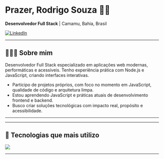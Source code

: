 <div>
  <h1>Prazer, Rodrigo Souza 👋🏾</h1>
  <p>
    <b>Desenvolvedor Full Stack</b> | 
    Camamu, Bahia, Brasil
  </p>
  
  <a href="https://www.linkedin.com/in/rodrigo-barros-souza-728231327/">
    <img src="https://img.shields.io/badge/LinkedIn-0077B5?style=for-the-badge&logo=linkedin&logoColor=white" alt="LinkedIn">
  </a>
</div>

<hr />

## 👩🏾‍💻 Sobre mim

Desenvolvedor Full Stack especializado em aplicações web modernas, performáticas e acessíveis. Tenho experiência prática com Node.js e JavaScript, criando interfaces interativas.

- Participo de projetos próprios, com foco no momento em JavaScript, qualidade de código e arquitetura limpa.  
- Estou aprendendo JavaScript e práticas atuais de desenvolvimento frontend e backend.     
- Busco criar soluções tecnológicas com impacto real, propósito e acessibilidade.

<hr />

<hr />

## 🚀 Tecnologias que mais utilizo

<div style="display: inline_block">
  <img src="https://img.shields.io/badge/node.js-6DA55F?style=for-the-badge&logo=node.js&logoColor=white">
</div>

<hr />

